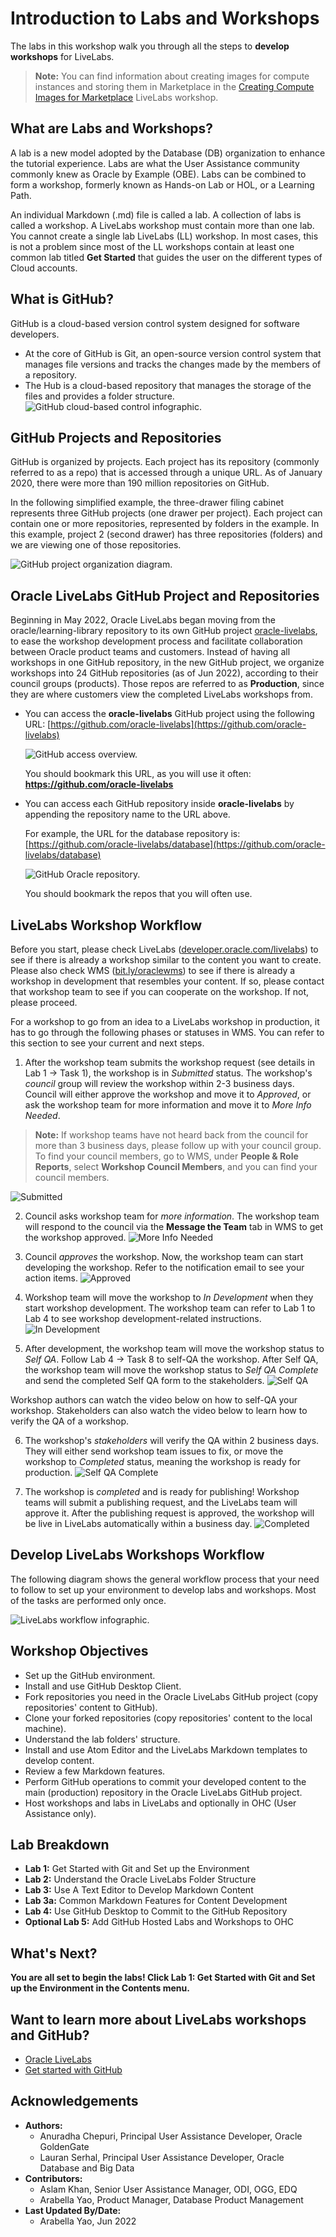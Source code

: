 # Introduction to Labs and Workshops

The labs in this workshop walk you through all the steps to **develop workshops** for LiveLabs.

  > **Note:** You can find information about creating images for compute instances and storing them in Marketplace in the [Creating Compute Images for Marketplace](https://objectstorage.us-phoenix-1.oraclecloud.com/p/SJgQwcGUvQ4LqtQ9xGsxRcgoSN19Wip9vSdk-D_lBzi7bhDP6eG1zMBl0I21Qvaz/n/c4u02/b/common/o/sample-livelabs-templates/create-labs/labs/workshops/compute/index.html) LiveLabs workshop.

## What are Labs and Workshops?
A lab is a new model adopted by the Database (DB) organization to enhance the tutorial experience. Labs are what the User Assistance community commonly knew as Oracle by Example (OBE). Labs can be combined to form a workshop, formerly known as Hands-on Lab or HOL, or a Learning Path.

An individual Markdown (.md) file is called a lab. A collection of labs is called a workshop. A LiveLabs workshop must contain more than one lab. You cannot create a single lab LiveLabs (LL) workshop. In most cases, this is not a problem since most of the LL workshops contain at least one common lab titled **Get Started** that guides the user on the different types of Cloud accounts.

## What is GitHub?
GitHub is a cloud-based version control system designed for software developers.
  * At the core of GitHub is Git, an open-source version control system that manages file versions and tracks the changes made by the members of a repository.
  * The Hub is a cloud-based repository that manages the storage of the files and provides a folder structure.
  ![GitHub cloud-based control infographic.](./images/git-hub-what-is-github.png " ")

## GitHub Projects and Repositories
GitHub is organized by projects. Each project has its repository (commonly referred to as a repo) that is accessed through a unique URL. As of January 2020, there were more than 190 million repositories on GitHub.

In the following simplified example, the three-drawer filing cabinet represents three GitHub projects (one drawer per project). Each project can contain one or more repositories, represented by folders in the example. In this example, project 2 (second drawer) has three repositories (folders) and we are viewing one of those repositories.

  ![GitHub project organization diagram.](./images/git-hub-projects-repositories.png " ")

## Oracle LiveLabs GitHub Project and Repositories

Beginning in May 2022, Oracle LiveLabs began moving from the oracle/learning-library repository to its own GitHub project [oracle-livelabs](https://github.com/oracle-livelabs), to ease the workshop development process and facilitate collaboration between Oracle product teams and customers. Instead of having all workshops in one GitHub repository, in the new GitHub project, we organize workshops into 24 GitHub repositories (as of Jun 2022), according to their council groups (products). Those repos are referred to as **Production**, since they are where customers view the completed LiveLabs workshops from.

+ You can access the **oracle-livelabs** GitHub project using the following URL:
  [https://github.com/oracle-livelabs](https://github.com/oracle-livelabs)

  ![GitHub access overview.](./images/github-oracle-livelabs.png " ")

  You should bookmark this URL, as you will use it often: **https://github.com/oracle-livelabs**

+ You can access each GitHub repository inside **oracle-livelabs** by appending the repository name to the URL above.

  For example, the URL for the database repository is:
  [https://github.com/oracle-livelabs/database](https://github.com/oracle-livelabs/database)

  ![GitHub Oracle repository.](./images//git-hub-oracle-repos.png " ")

  You should bookmark the repos that you will often use.

## LiveLabs Workshop Workflow

Before you start, please check LiveLabs ([developer.oracle.com/livelabs](https://developer.oracle.com/livelabs)) to see if there is already a workshop similar to the content you want to create. Please also check WMS ([bit.ly/oraclewms](https://bit.ly/oraclewms)) to see if there is already a workshop in development that resembles your content. If so, please contact that workshop team to see if you can cooperate on the workshop. If not, please proceed.

For a workshop to go from an idea to a LiveLabs workshop in production, it has to go through the following phases or statuses in WMS. You can refer to this section to see your current and next steps.

1. After the workshop team submits the workshop request (see details in Lab 1 -> Task 1), the workshop is in *Submitted* status. The workshop's *council* group will review the workshop within 2-3 business days. Council will either approve the workshop and move it to *Approved*, or ask the workshop team for more information and move it to *More Info Needed*.
>**Note:** If workshop teams have not heard back from the council for more than 3 business days, please follow up with your council group. To find your council members, go to WMS, under **People & Role Reports**, select **Workshop Council Members**, and you can find your council members.

   ![Submitted](./images/submitted.png " ")

2. Council asks workshop team for *more information*. The workshop team will respond to the council via the **Message the Team** tab in WMS to get the workshop approved.
  ![More Info Needed](./images/more-info-needed.png " ")

3. Council *approves* the workshop. Now, the workshop team can start developing the workshop. Refer to the notification email to see your action items.
  ![Approved](./images/approved.png " ")

4. Workshop team will move the workshop to *In Development* when they start workshop development. The workshop team can refer to Lab 1 to Lab 4 to see workshop development-related instructions.
  ![In Development](./images/in-development.png " ")

5. After development, the workshop team will move the workshop status to *Self QA*. Follow Lab 4 -> Task 8 to self-QA the workshop. After Self QA, the workshop team will move the workshop status to *Self QA Complete* and send the completed Self QA form to the stakeholders.
  ![Self QA](./images/self-qa.png " ")

  Workshop authors can watch the video below on how to self-QA your workshop. Stakeholders can also watch the video below to learn how to verify the QA of a workshop.
  [](youtube:8tirP-hibsk)

6. The workshop's *stakeholders* will verify the QA within 2 business days. They will either send workshop team issues to fix, or move the workshop to *Completed* status, meaning the workshop is ready for production.
  ![Self QA Complete](./images/self-qa-complete.png " ")

7. The workshop is *completed* and is ready for publishing! Workshop teams will submit a publishing request, and the LiveLabs team will approve it. After the publishing request is approved, the workshop will be live in LiveLabs automatically within a business day.
  ![Completed](./images/completed.png " ")

## Develop LiveLabs Workshops Workflow
The following diagram shows the general workflow process that your need to follow to set up your environment to develop labs and workshops. Most of the tasks are performed only once.

![LiveLabs workflow infographic.](./images/git-hub-workflow-flow-chart.png " ")

## Workshop Objectives
  * Set up the GitHub environment.
  * Install and use GitHub Desktop Client.
  * Fork repositories you need in the Oracle LiveLabs GitHub project (copy repositories' content to GitHub).
  * Clone your forked repositories (copy repositories' content to the local machine).
  * Understand the lab folders' structure.
  * Install and use Atom Editor and the LiveLabs Markdown templates to develop content.
  * Review a few Markdown features.
  * Perform GitHub operations to commit your developed content to the main (production) repository in the Oracle LiveLabs GitHub project.
  * Host workshops and labs in LiveLabs and optionally in OHC (User Assistance only).

## Lab Breakdown
- **Lab 1:** Get Started with Git and Set up the Environment
- **Lab 2:** Understand the Oracle LiveLabs Folder Structure
- **Lab 3:** Use A Text Editor to Develop Markdown Content
- **Lab 3a:** Common Markdown Features for Content Development
- **Lab 4:** Use GitHub Desktop to Commit to the GitHub Repository
- **Optional Lab 5:** Add GitHub Hosted Labs and Workshops to OHC

## What's Next?

  **You are all set to begin the labs! Click Lab 1: Get Started with Git and Set up the Environment in the Contents menu.**

## Want to learn more about LiveLabs workshops and GitHub?
  * [Oracle LiveLabs](https://apexapps.oracle.com/pls/apex/f?p=133:1)
  * [Get started with GitHub](https://docs.github.com/en/get-started)

## Acknowledgements

* **Authors:**
    * Anuradha Chepuri, Principal User Assistance Developer, Oracle GoldenGate
    * Lauran Serhal, Principal User Assistance Developer, Oracle Database and Big Data
* **Contributors:**
    * Aslam Khan, Senior User Assistance Manager, ODI, OGG, EDQ
    * Arabella Yao, Product Manager, Database Product Management
* **Last Updated By/Date:**
    * Arabella Yao, Jun 2022